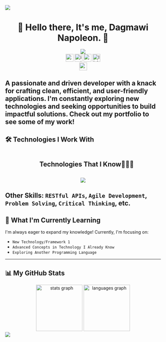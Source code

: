 <img src="https://user-images.githubusercontent.com/73097560/115834477-dbab4500-a447-11eb-908a-139a6edaec5c.gif">

<h1 align="center">🏀 Hello there, It's me, Dagmawi Napoleon. 🏀 </h1>
<div align="center">
  <a href="https://github.com/DenverCoder1/readme-typing-svg"><img src="https://readme-typing-svg.herokuapp.com?lines=Software+Engineer;Full+Stack+Web+Developer;BasketBall+Lover;Graphic%20Designer;Ready+To+Collaborate&amp;center=true&amp;width=500&amp;height=50"></a>
</div>

<div align="center">
<!--   <a href="https://dagmawi-napoleon.vercel.app" target="_blank"><img href="https://img.shields.io/badge/My-Portfolio-blue" /></a> -->
  <a href="https://dagmawi-napoleon.vercel.app" target="_blank"><img src="https://img.shields.io/static/v1?message=Portfolio&logo=&label=&color=0077B5&logoColor=white&labelColor=&style=for-the-badge" height="25" alt="portfolio"  /></a>
  <a href="https://instagram.com/Dagi_n34" target="_blank"><img src="https://img.shields.io/static/v1?message=Instagram&logo=instagram&label=&color=E4405F&logoColor=white&labelColor=&style=for-the-badge" height="25" alt="instagram logo"  /></a>
  <a href="dagmawinapoleon02@gmail.com" target="_blank"><img src="https://img.shields.io/static/v1?message=Gmail&logo=gmail&label=&color=D14836&logoColor=white&labelColor=&style=for-the-badge" height="25" alt="gmail logo"  /></a>
  <a href="https://www.linkedin.com/in/dagin34" target="_blank"><img src="https://img.shields.io/static/v1?message=LinkedIn&logo=linkedin&label=&color=0077B5&logoColor=white&labelColor=&style=for-the-badge" height="25" alt="linkedin logo"  /></a>
<!--   <img src="https://img.shields.io/static/v1?message=Youtube&logo=youtube&label=&color=FF0000&logoColor=white&labelColor=&style=for-the-badge" height="35" alt="youtube logo"  /> -->
<!--   <img src="https://img.shields.io/static/v1?message=Twitch&logo=twitch&label=&color=9146FF&logoColor=white&labelColor=&style=for-the-badge" height="35" alt="twitch logo"  /> -->
<!--   <img src="https://img.shields.io/static/v1?message=Discord&logo=discord&label=&color=7289DA&logoColor=white&labelColor=&style=for-the-badge" height="35" alt="discord logo"  /> -->
</div>
<div align="center">
  <img src="https://img.shields.io/static/v1?message=Based+in+Ethiopia&logo=&label=&color=12261e&logoColor=white&labelColor=&style=for-the-badge" height="25" alt="portfolio"  />
</div>


A passionate and driven developer with a knack for crafting clean, efficient, and user-friendly applications. I'm constantly exploring new technologies and seeking opportunities to build impactful solutions. Check out my portfolio to see some of my work!
---

## 🛠️ Technologies I Work With

<div id="user-content-toc">
  <ul align="center">
    <summary><h2 style="display: inline-block">Technologies That I Know👨🏻‍💻</h2></summary>
  </ul>
</div>
<!--tech stack icons-->
<p align="center">
  <a href="https://skillicons.dev">
    <img src="https://skillicons.dev/icons?i=git,github,cpp,html,css,js,react,tailwind,mongodb,mysql,nextjs,nodejs,express,firebase,nextjs,npm,docker,postgres,figma,spring,dotnet,sqlite,selenium,vercel,github,bootstrap,java,linux,materialui,postman,py,php,ts,vscode,ai&perline=14" />
  </a>
</p>

**Other Skills:**
`RESTful APIs`, `Agile Development`, `Problem Solving`, `Critical Thinking`, etc.
---

## 🌱 What I'm Currently Learning

I'm always eager to expand my knowledge! Currently, I'm focusing on:

* `New Technology/Framework 1`
* `Advanced Concepts in Technology I Already Know`
* `Exploring Another Programming Language`

---

## 📊 My GitHub Stats


<div align="center">
  <img src="https://github-readme-stats.vercel.app/api?username=Dagin34&hide_title=false&hide_rank=false&show_icons=true&include_all_commits=true&count_private=true&disable_animations=false&theme=dracula&locale=en&hide_border=false" height="150" alt="stats graph"  />
  <img src="https://github-readme-stats.vercel.app/api/top-langs?username=Dagin34&locale=en&hide_title=false&layout=compact&card_width=320&langs_count=5&theme=dracula&hide_border=false" height="150" alt="languages graph"  />
</div>

<img src="https://user-images.githubusercontent.com/73097560/115834477-dbab4500-a447-11eb-908a-139a6edaec5c.gif">
